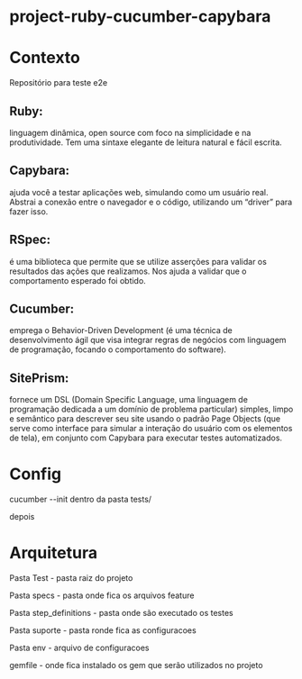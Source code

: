# project-ruby-cucumber-capybara

# Contexto 

Repositório para teste e2e 

## Ruby: 
linguagem dinâmica, open source com foco na simplicidade e na produtividade. Tem uma sintaxe elegante de leitura natural e fácil escrita.

## Capybara: 
ajuda você a testar aplicações web, simulando como um usuário real. Abstrai a conexão entre o navegador e o código, utilizando um “driver” para fazer isso.

## RSpec: 
é uma biblioteca que permite que se utilize asserções para validar os resultados das ações que realizamos. Nos ajuda a validar que o comportamento esperado foi obtido.

## Cucumber:
emprega o Behavior-Driven Development (é uma técnica de desenvolvimento ágil que visa integrar regras de negócios com linguagem de programação, focando o comportamento do software).

## SitePrism:
fornece um DSL (Domain Specific Language, uma linguagem de programação dedicada a um domínio de problema particular) simples, limpo e semântico para descrever seu site usando o padrão Page Objects (que serve como interface para simular a interação do usuário com os elementos de tela), em conjunto com Capybara para executar testes automatizados.


# Config

cucumber --init dentro da pasta tests/

depois 

# Arquitetura


Pasta Test - pasta raiz do projeto

Pasta specs - pasta onde fica os arquivos feature

Pasta step_definitions - pasta onde são executado os testes

Pasta suporte - pasta ronde fica as configuracoes

Pasta env - arquivo de configuracoes

gemfile - onde fica instalado os gem que serão utilizados no projeto

